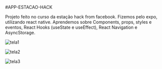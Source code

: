 #APP-ESTACAO-HACK

Projeto feito no curso da estação hack from facebook.
Fizemos pelo expo, utilizando react native. 
Aprendemos sobre Components, props, styles e eventos, React Hooks (useState e useEffect), React Navigation e AsyncStorage.

![tela1](https://user-images.githubusercontent.com/101668192/168200744-5e82a6f5-35e0-4351-af8d-3665243157e9.png)

![tela2](https://user-images.githubusercontent.com/101668192/168200753-6453ce71-b970-46d5-ba08-692d05c8fc82.png)

![tela3](https://user-images.githubusercontent.com/101668192/168200757-c7e2166c-10cf-42dc-a641-bb029df016c9.png)
